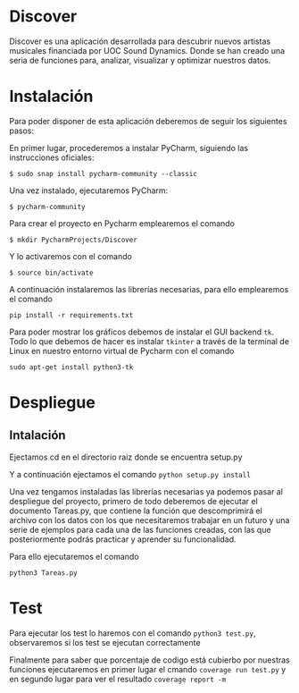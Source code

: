 # Discover  

Discover es una aplicación desarrollada para descubrir nuevos artistas musicales financiada por UOC Sound Dynamics.
Donde se han creado una seria de funciones para, analizar, visualizar y optimizar nuestros datos.

# Instalación

Para poder disponer de esta aplicación deberemos de seguir los siguientes pasos:

En primer lugar, procederemos a instalar PyCharm, siguiendo las instrucciones oficiales:

```$ sudo snap install pycharm-community --classic```

Una vez instalado, ejecutaremos PyCharm:

```$ pycharm-community```

Para crear el proyecto en Pycharm emplearemos el comando

```$ mkdir PycharmProjects/Discover```

Y lo activaremos con el comando

```$ source bin/activate```

A continuación instalaremos las librerías necesarias, para ello emplearemos el comando

```pip install -r requirements.txt```

Para poder mostrar los gráficos debemos de instalar el GUI backend `tk`.
Todo lo que debemos de hacer es instalar `tkinter` a través de la terminal
de Linux en nuestro entorno virtual de Pycharm con el comando

 ```sudo apt-get install python3-tk```

# Despliegue

## Intalación

Ejectamos cd en el directorio raiz donde se encuentra setup.py

Y a continuación ejectamos el comando ```python setup.py install```

Una vez tengamos instaladas las librerías necesarias ya podemos pasar al despliegue del proyecto,
primero de todo deberemos de ejecutar el documento Tareas.py, que contiene la función que descomprimirá 
el archivo con los datos con los que necesitaremos trabajar en un futuro y una serie de ejemplos para cada una de
las funciones creadas, con las que posteriormente podrás practicar y aprender su funcionalidad.

Para ello ejecutaremos el comando

```python3 Tareas.py```

# Test

Para ejecutar los test lo haremos con el comando ```python3 test.py```, observaremos si los test se
ejecutan correctamente

Finalmente para saber que porcentaje de codigo está cubierbo por nuestras funciones ejecutaremos
en primer lugar el cmando ```coverage run test.py``` y en segundo lugar para ver el resultado
```coverage report -m```

